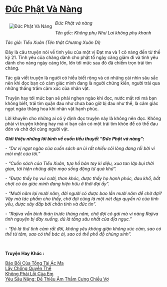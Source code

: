 <a href="https://utruyen.com/duc-phat-va-nang/1676/" title="Đức Phật Và Nàng"><h1>Đức Phật Và Nàng</h1></a><div style="display:table"><img align="right" style="float: left; padding: 10px;" src="https://utruyen.com/images/story/200x260/duc-phat-va-nang.jpg" alt="Đức Phật Và Nàng"><i>Đức Phật và nàng</i><p></p><i>Tên gốc: Không phụ Như Lai không phụ khanh</i><p></p><i>Tác giả: Tiểu Xuân (Tên thật Chương Xuân Di)<p></p></i>Đây là câu truyện nói về tình yêu của một vị Đạt ma và 1 cô nàng đến từ thế kỷ 21. Tình yêu của chàng dành cho phật tổ ngày càng giảm đi và tình yêu dành cho nàng ngày càng lớn, lớn tới mức sau đó đã chiếm trọn trái tim chàng. <p></p>Tác giả viết truyện là người có hiểu biết rộng và có những cái nhìn sâu sắc nên khi đọc bạn có cảm giác mình đang là người chứng kiến, người trải qua những thăng trầm cảm xúc của nhân vật. <p></p>Truyện hay tới mức bạn sẽ phải nghẹn ngào khi đọc, nước mắt rơi mà bạn không biết, trái tim quặn đau như chưa bao giờ bị đau như thế, là cảm giác ngọt ngào thăng hoa khi nhân vật hạnh phúc. <p></p>Lời khuyên cho những ai có ý định đọc truyện này là không nên đọc. Không phải vì truyện không hay mà vì bạn cần có một trái tim khỏe để có thể đau đớn và chờ đợi cùng người vật.<p></p><i><p></p></i><i><b>Giới thiệu những lời bình về cuốn tiểu thuyết “Đức Phật và nàng”:</b><p></p>- “Dư vị ngọt ngào của cuốn sách an ủi rất nhiều cõi lòng đang rối bời vì mỏi mệt của tôi.”<p></p>- “Cuốn sách của Tiểu Xuân, tựa hồ bàn tay kì diệu, xua tan lớp bụi thời gian, tái hiện những diện mạo sống động từ quá khứ”.<p></p>- “Được thấy họ vui cười, than khóc, được thấy họ hạnh phúc, đau khổ, bất chợt có ảo giác mình đang hiện hữu ở thời đại ấy”.<p></p>- “Mười năm lại mười năm, đời người có được bao lần mười năm để chờ đợi? Vậy mà tác phẩm cho thấy, chờ đợi cũng là một nét đẹp quyến rũ của tình yêu, được xây đắp bởi chân tình và đức tin”.<p></p>- “Rajiva vẫn bình thản trước tháng năm, chờ đợi cô gái mà vì nàng Rajiva tình nguyện bị đày xuống, dù là tầng sâu nhất của địa ngục.”<p></p>- “Đó là thứ tình cảm rất đời, không yêu không giận không xúc cảm, sao có thể từ tâm, sao có thể bác ái, sao có thể phổ độ chúng sinh”.<p></p></i></div><p><br><b>Truyện Hay Khác :</b></p><a href="https://utruyen.com/bao-boi-cua-tong-tai-ac-ma/17576/" alt="Bảo Bối Của Tổng Tài Ác Ma">Bảo Bối Của Tổng Tài Ác Ma</a><br/><a href="https://github.com/quanluxury/truyenhot/tree/master/truyenhay/18993/" alt="Lấy Chồng Quyền Thế">Lấy Chồng Quyền Thế</a><br/><a href="https://dammy2019.blogspot.com/2019/11/khong-phai-loi-cua-em.html" alt="Không Phải Lỗi Của Em">Không Phải Lỗi Của Em</a><br/><a href="https://github.com/quanluxury/truyenhot/tree/master/truyenhay/18478/" alt="Yêu Sâu Nặng: Đế Thiếu Âm Thầm Cưng Chiều Vợ">Yêu Sâu Nặng: Đế Thiếu Âm Thầm Cưng Chiều Vợ</a><br/>